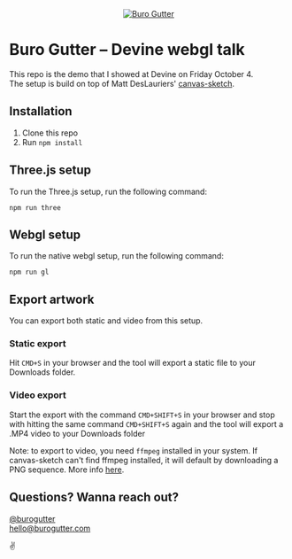 <div align="center">
<a href="https://burogutter.com" target="_blank">
  <img src="https://a.storyblok.com/f/243976/1000x1000/9f46e48443/gutter_white.jpg/m/100x0" alt="Buro Gutter"/>
  </a>
</div>

<h1>Buro Gutter – Devine webgl talk</h1>
<p>This repo is the demo that I showed at Devine on Friday October 4.<br/>
The setup is build on top of Matt DesLauriers' <a href="https://github.com/mattdesl/canvas-sketch">canvas-sketch</a>.</p>

<h2>Installation</h2>

1. Clone this repo
2. Run `npm install`

<h2>Three.js setup</h2>
<p>To run the Three.js setup, run the following command:</p>

`npm run three`

<h2>Webgl setup</h2>

<p>To run the native webgl setup, run the following command:</p>

`npm run gl`

<h2>Export artwork</h2>
<p>You can export both static and video from this setup.</p>

<h3>Static export</h3>
<p>Hit <code>CMD+S</code> in your browser and the tool will export a static file to your Downloads folder.</p>

<h3>Video export</h3>
<p>Start the export with the command <code>CMD+SHIFT+S</code> in your browser and stop with hitting the same command <code>CMD+SHIFT+S</code> again and the tool will export a .MP4 video to your Downloads folder</p>

<p>Note: to export to video, you need <code>ffmpeg</code> installed in your system. If canvas-sketch can't find ffmpeg installed, it will default by downloading a PNG sequence. More info <a href="https://github.com/mattdesl/canvas-sketch/blob/master/docs/exporting-artwork.md">here</a>.</p>

<h2>Questions? Wanna reach out?</h2>
<p>
  <a href="https://www.instagram.com/burogutter/">@burogutter</a><br/>
  <a href="mailto:hello@burogutter.com">hello@burogutter.com</a>
</p>
<p>✌️</p>
